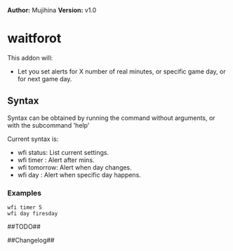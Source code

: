 **Author:** Mujihina
**Version:** v1.0

# waitforot #

This addon will:
- Let you set <call> alerts for X number of real minutes, or specific game day, or for next game day.

## Syntax ##

Syntax can be obtained by running the command without arguments, or with the subcommand 'help'

Current syntax is:

- wfi status: List current settings.
- wfi timer <mins>: Alert after <min> mins.
- wfi tomorrow: Alert when day changes.
- wfi day <DAY>: Alert when specific day happens.

### Examples ###

```
wfi timer 5
wfi day firesday
```

##TODO##


##Changelog##
